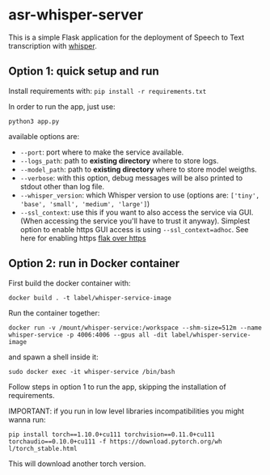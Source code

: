 # asr-whisper-server
This is a simple Flask application for the deployment of Speech to Text transcription with [whisper](https://github.com/openai/whisper). 
## Option 1: quick setup and run
Install requirements with:
```pip install -r requirements.txt```

In order to run the app, just use: 

```
python3 app.py 
```

available options are: 
- ```--port```: port where to make the service available.
- ```--logs_path```: path to **existing directory** where to store logs.
- ```--model_path```: path to **existing directory** where to store model weigths.
- ```--verbose```: with this option, debug messages will be also printed to stdout other than log file.
- ```--whisper_version```: which Whisper version to use (options are: ```['tiny', 'base', 'small', 'medium', 'large']```)
- ```--ssl_context```: use this if you want to also access the service via GUI. (When accessing the service you'll have to trust it anyway). Simplest option to enable https GUI access is using ```--ssl_context=adhoc```. See here for enabling https [flak over https](https://werkzeug.palletsprojects.com/en/2.2.x/serving/#werkzeug.serving.run_simple)

## Option 2: run in Docker container
First build the docker container with:

```
docker build . -t label/whisper-service-image 
```

Run the container together:

```
docker run -v /mount/whisper-service:/workspace --shm-size=512m --name whisper-service -p 4006:4006 --gpus all -dit label/whisper-service-image
```
and spawn a shell inside it:
```
sudo docker exec -it whisper-service /bin/bash
```

Follow steps in option 1 to run the app, skipping the installation of requirements.

IMPORTANT: if you run in low level libraries incompatibilities you might wanna run:

```
pip install torch==1.10.0+cu111 torchvision==0.11.0+cu111 torchaudio==0.10.0+cu111 -f https://download.pytorch.org/wh
l/torch_stable.html
```

This will download another torch version.